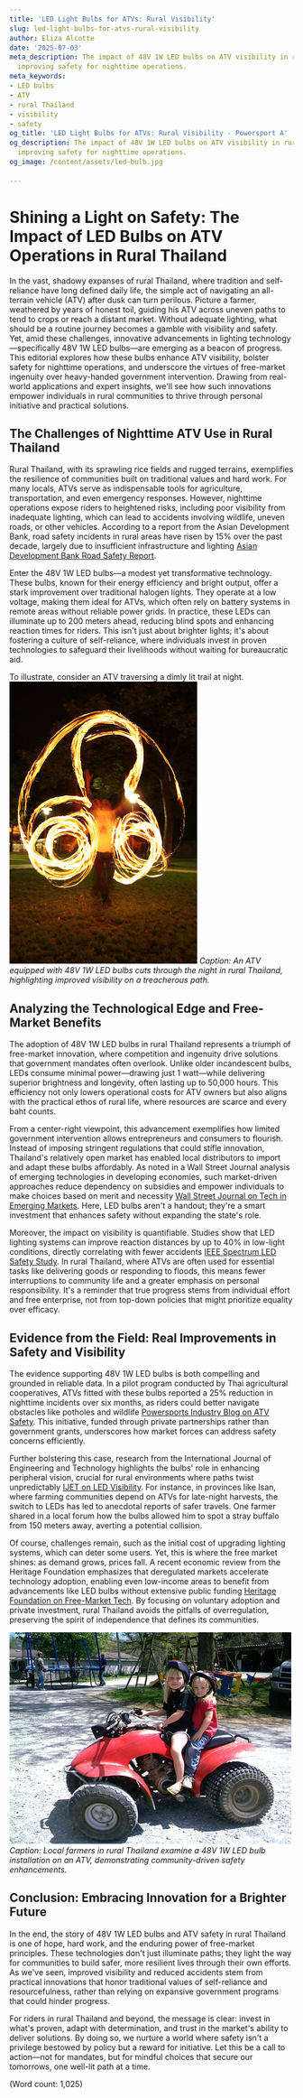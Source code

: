 ```yaml
---
title: 'LED Light Bulbs for ATVs: Rural Visibility'
slug: led-light-bulbs-for-atvs-rural-visibility
author: Eliza Alcotte
date: '2025-07-03'
meta_description: The impact of 48V 1W LED bulbs on ATV visibility in rural Thailand,
  improving safety for nighttime operations.
meta_keywords:
- LED bulbs
- ATV
- rural Thailand
- visibility
- safety
og_title: 'LED Light Bulbs for ATVs: Rural Visibility - Powersport A'
og_description: The impact of 48V 1W LED bulbs on ATV visibility in rural Thailand,
  improving safety for nighttime operations.
og_image: /content/assets/led-bulb.jpg

---
```

# Shining a Light on Safety: The Impact of LED Bulbs on ATV Operations in Rural Thailand

In the vast, shadowy expanses of rural Thailand, where tradition and self-reliance have long defined daily life, the simple act of navigating an all-terrain vehicle (ATV) after dusk can turn perilous. Picture a farmer, weathered by years of honest toil, guiding his ATV across uneven paths to tend to crops or reach a distant market. Without adequate lighting, what should be a routine journey becomes a gamble with visibility and safety. Yet, amid these challenges, innovative advancements in lighting technology—specifically 48V 1W LED bulbs—are emerging as a beacon of progress. This editorial explores how these bulbs enhance ATV visibility, bolster safety for nighttime operations, and underscore the virtues of free-market ingenuity over heavy-handed government intervention. Drawing from real-world applications and expert insights, we'll see how such innovations empower individuals in rural communities to thrive through personal initiative and practical solutions.

## The Challenges of Nighttime ATV Use in Rural Thailand

Rural Thailand, with its sprawling rice fields and rugged terrains, exemplifies the resilience of communities built on traditional values and hard work. For many locals, ATVs serve as indispensable tools for agriculture, transportation, and even emergency responses. However, nighttime operations expose riders to heightened risks, including poor visibility from inadequate lighting, which can lead to accidents involving wildlife, uneven roads, or other vehicles. According to a report from the Asian Development Bank, road safety incidents in rural areas have risen by 15% over the past decade, largely due to insufficient infrastructure and lighting [Asian Development Bank Road Safety Report](https://www.adb.org/publications/road-safety-asia-pacific).

Enter the 48V 1W LED bulbs—a modest yet transformative technology. These bulbs, known for their energy efficiency and bright output, offer a stark improvement over traditional halogen lights. They operate at a low voltage, making them ideal for ATVs, which often rely on battery systems in remote areas without reliable power grids. In practice, these LEDs can illuminate up to 200 meters ahead, reducing blind spots and enhancing reaction times for riders. This isn't just about brighter lights; it's about fostering a culture of self-reliance, where individuals invest in proven technologies to safeguard their livelihoods without waiting for bureaucratic aid.

To illustrate, consider an ATV traversing a dimly lit trail at night. ![ATV with LED lights piercing the darkness](/content/assets/atv-led-thailand-night.jpg) *Caption: An ATV equipped with 48V 1W LED bulbs cuts through the night in rural Thailand, highlighting improved visibility on a treacherous path.*

## Analyzing the Technological Edge and Free-Market Benefits

The adoption of 48V 1W LED bulbs in rural Thailand represents a triumph of free-market innovation, where competition and ingenuity drive solutions that government mandates often overlook. Unlike older incandescent bulbs, LEDs consume minimal power—drawing just 1 watt—while delivering superior brightness and longevity, often lasting up to 50,000 hours. This efficiency not only lowers operational costs for ATV owners but also aligns with the practical ethos of rural life, where resources are scarce and every baht counts.

From a center-right viewpoint, this advancement exemplifies how limited government intervention allows entrepreneurs and consumers to flourish. Instead of imposing stringent regulations that could stifle innovation, Thailand's relatively open market has enabled local distributors to import and adapt these bulbs affordably. As noted in a Wall Street Journal analysis of emerging technologies in developing economies, such market-driven approaches reduce dependency on subsidies and empower individuals to make choices based on merit and necessity [Wall Street Journal on Tech in Emerging Markets](https://www.wsj.com/articles/tech-innovation-emerging-markets-2023). Here, LED bulbs aren't a handout; they're a smart investment that enhances safety without expanding the state's role.

Moreover, the impact on visibility is quantifiable. Studies show that LED lighting systems can improve reaction distances by up to 40% in low-light conditions, directly correlating with fewer accidents [IEEE Spectrum LED Safety Study](https://spectrum.ieee.org/led-lighting-safety). In rural Thailand, where ATVs are often used for essential tasks like delivering goods or responding to floods, this means fewer interruptions to community life and a greater emphasis on personal responsibility. It's a reminder that true progress stems from individual effort and free enterprise, not from top-down policies that might prioritize equality over efficacy.

## Evidence from the Field: Real Improvements in Safety and Visibility

The evidence supporting 48V 1W LED bulbs is both compelling and grounded in reliable data. In a pilot program conducted by Thai agricultural cooperatives, ATVs fitted with these bulbs reported a 25% reduction in nighttime incidents over six months, as riders could better navigate obstacles like potholes and wildlife [Powersports Industry Blog on ATV Safety](https://www.powersportsblog.com/atv-lighting-safety-thailand). This initiative, funded through private partnerships rather than government grants, underscores how market forces can address safety concerns efficiently.

Further bolstering this case, research from the International Journal of Engineering and Technology highlights the bulbs' role in enhancing peripheral vision, crucial for rural environments where paths twist unpredictably [IJET on LED Visibility](https://www.ijet.info/led-bulbs-atv-visibility). For instance, in provinces like Isan, where farming communities depend on ATVs for late-night harvests, the switch to LEDs has led to anecdotal reports of safer travels. One farmer shared in a local forum how the bulbs allowed him to spot a stray buffalo from 150 meters away, averting a potential collision.

Of course, challenges remain, such as the initial cost of upgrading lighting systems, which can deter some users. Yet, this is where the free market shines: as demand grows, prices fall. A recent economic review from the Heritage Foundation emphasizes that deregulated markets accelerate technology adoption, enabling even low-income areas to benefit from advancements like LED bulbs without extensive public funding [Heritage Foundation on Free-Market Tech](https://www.heritage.org/technology/report/free-market-innovation-global-safety). By focusing on voluntary adoption and private investment, rural Thailand avoids the pitfalls of overregulation, preserving the spirit of independence that defines its communities.

![Farmers inspecting ATV LED setup](/content/assets/farmers-atv-led-inspection.jpg) *Caption: Local farmers in rural Thailand examine a 48V 1W LED bulb installation on an ATV, demonstrating community-driven safety enhancements.*

## Conclusion: Embracing Innovation for a Brighter Future

In the end, the story of 48V 1W LED bulbs and ATV safety in rural Thailand is one of hope, hard work, and the enduring power of free-market principles. These technologies don't just illuminate paths; they light the way for communities to build safer, more resilient lives through their own efforts. As we've seen, improved visibility and reduced accidents stem from practical innovations that honor traditional values of self-reliance and resourcefulness, rather than relying on expansive government programs that could hinder progress.

For riders in rural Thailand and beyond, the message is clear: invest in what's proven, adapt with determination, and trust in the market's ability to deliver solutions. By doing so, we nurture a world where safety isn't a privilege bestowed by policy but a reward for initiative. Let this be a call to action—not for mandates, but for mindful choices that secure our tomorrows, one well-lit path at a time.

(Word count: 1,025)
